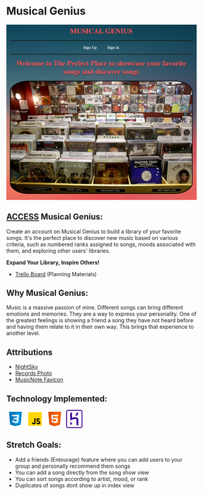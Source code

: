 # Musical Genius
![Index View with image of multiple records in record store](./public/assets/Logo.png)

## [ACCESS](https://musical-genius-6e3865f8758c.herokuapp.com/) Musical Genius:

Create an account on Musical Genius to build a library of your favorite songs. It's the perfect place to discover new music based on various criteria, such as numbered ranks assigned to songs, moods associated with them, and exploring other users' libraries.

 **Expand Your Library, Inspire Others!**

 * [Trello Board](https://trello.com/b/421KS9Ll/unit-2-project) (Planning Materials)

 ## Why Musical Genius:
 Music is a massive passion of mine. Different songs can bring different emotions and memories. They are a way to express your personality. One of the greatest feelings is showing a friend a song they have not heard before and having them relate to it in their own way. This brings that experience to another level.

## Attributions

* [NightSky](https://c02.purpledshub.com/uploads/sites/48/2019/02/HyadesY16JanD07-2dc9bb4.jpg?webp=1&w=1200)
* [Records Photo](https://www.statesmanjournal.com/gcdn/-mm-/2c35efd35543717726985b963b5dfbe3761ef0f1/c=0-225-2996-1918/local/-/media/Salem/2015/04/14/B9316751043Z.1_20150414142559_000_GINAFBAK7.1-0.jpg?width=660&height=373&fit=crop&format=pjpg&auto=webp)
* [MusicNote Favicon](https://www.stickpng.com/img/miscellaneous/music-symbols/musical-note-eighth-note)

## Technology Implemented:

![CSS logo](./public/assets/CSS.png)
![Javascript logo](./public/assets/Javascript.png)
![HTML5 logo](./public/assets/HTML5.png)
![Heroku logo](./public/assets/heroku2.png)

## Stretch Goals:

* Add a friends (Entourage) feature where you can add users to your group and personally recommend them songs
* You can add a song directly from the song show view
* You can sort songs according to artist, mood, or rank
* Duplicates of songs dont show up in index view